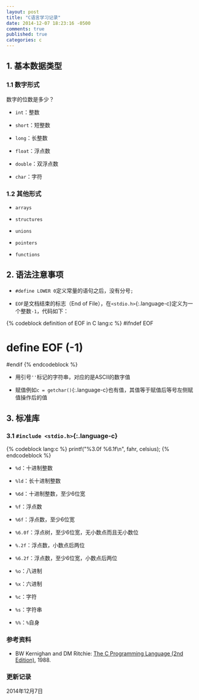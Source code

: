```yaml
---
layout: post
title: "C语言学习记录"
date: 2014-12-07 18:23:16 -0500
comments: true
published: true
categories: c
---
```


## 1. 基本数据类型 ##

### 1.1 数字形式 ###

数字的位数是多少？

* `int`：整数

* `short`：短整数

* `long`：长整数

* `float`：浮点数

* `double`：双浮点数

* `char`：字符

<!--more-->

### 1.2 其他形式 ###

* `arrays`

* `structures`

* `unions`

* `pointers`

* `functions`


## 2. 语法注意事项 ##

* `#define LOWER 0`定义常量的语句之后，没有分号`;`

* `EOF`是文档结束的标志（End of File），在`<stdio.h>`{:.language-c}定义为一个整数`-1`，代码如下：

{% codeblock definition of EOF in C lang:c %}
#ifndef EOF
# define EOF (-1)
#endif
{% endcodeblock %}

* 用引号`''`标记的字符串，对应的是ASCII的数字值

* 赋值例如`c = getchar()`{:.language-c}也有值，其值等于赋值后等号左侧赋值操作后的值








## 3. 标准库 ##

### 3.1 `#include <stdio.h>`{:.language-c} ###

{% codeblock lang:c %}
printf("%3.0f %6.1f\n", fahr, celsius);
{% endcodeblock %}

* `%d`：十进制整数

* `%ld`：长十进制整数

* `%6d`：十进制整数，至少6位宽

* `%f`：浮点数

* `%6f`：浮点数，至少6位宽

* `%6.0f`：浮点树，至少6位宽，无小数点而且无小数位

* `%.2f`：浮点数，小数点后两位

* `%6.2f`：浮点数，至少6位宽，小数点后两位

* `%o`：八进制

* `%x`：六进制

* `%c`：字符

* `%s`：字符串

* `%%`：`%`自身


### 参考资料 ###

* BW Kernighan and DM Ritchie: [The C Programming Language (2nd Edition)](http://www.amazon.com/The-Programming-Language-2nd-Edition/dp/0131103628), 1988.

### 更新记录 ###

2014年12月7日
